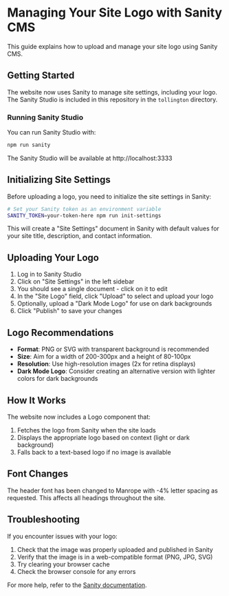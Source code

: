 # Managing Your Site Logo with Sanity CMS

This guide explains how to upload and manage your site logo using Sanity CMS.

## Getting Started

The website now uses Sanity to manage site settings, including your logo. The Sanity Studio is included in this repository in the `tollington` directory.

### Running Sanity Studio

You can run Sanity Studio with:

```bash
npm run sanity
```

The Sanity Studio will be available at http://localhost:3333

## Initializing Site Settings

Before uploading a logo, you need to initialize the site settings in Sanity:

```bash
# Set your Sanity token as an environment variable
SANITY_TOKEN=your-token-here npm run init-settings
```

This will create a "Site Settings" document in Sanity with default values for your site title, description, and contact information.

## Uploading Your Logo

1. Log in to Sanity Studio
2. Click on "Site Settings" in the left sidebar
3. You should see a single document - click on it to edit
4. In the "Site Logo" field, click "Upload" to select and upload your logo
5. Optionally, upload a "Dark Mode Logo" for use on dark backgrounds
6. Click "Publish" to save your changes

## Logo Recommendations

- **Format**: PNG or SVG with transparent background is recommended
- **Size**: Aim for a width of 200-300px and a height of 80-100px
- **Resolution**: Use high-resolution images (2x for retina displays)
- **Dark Mode Logo**: Consider creating an alternative version with lighter colors for dark backgrounds

## How It Works

The website now includes a Logo component that:

1. Fetches the logo from Sanity when the site loads
2. Displays the appropriate logo based on context (light or dark background)
3. Falls back to a text-based logo if no image is available

## Font Changes

The header font has been changed to Manrope with -4% letter spacing as requested. This affects all headings throughout the site.

## Troubleshooting

If you encounter issues with your logo:

1. Check that the image was properly uploaded and published in Sanity
2. Verify that the image is in a web-compatible format (PNG, JPG, SVG)
3. Try clearing your browser cache
4. Check the browser console for any errors

For more help, refer to the [Sanity documentation](https://www.sanity.io/docs).

